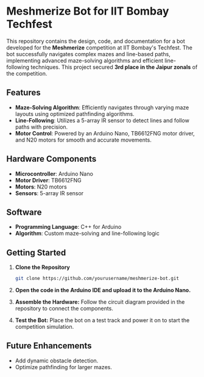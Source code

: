 # Meshmerize Bot for IIT Bombay Techfest

This repository contains the design, code, and documentation for a bot developed for the **Meshmerize** competition at IIT Bombay's Techfest. The bot successfully navigates complex mazes and line-based paths, implementing advanced maze-solving algorithms and efficient line-following techniques. This project secured **3rd place in the Jaipur zonals** of the competition.

## Features
- **Maze-Solving Algorithm**: Efficiently navigates through varying maze layouts using optimized pathfinding algorithms.
- **Line-Following**: Utilizes a 5-array IR sensor to detect lines and follow paths with precision.
- **Motor Control**: Powered by an Arduino Nano, TB6612FNG motor driver, and N20 motors for smooth and accurate movements.

## Hardware Components
- **Microcontroller**: Arduino Nano
- **Motor Driver**: TB6612FNG
- **Motors**: N20 motors
- **Sensors**: 5-array IR sensor

## Software
- **Programming Language**: C++ for Arduino
- **Algorithm**: Custom maze-solving and line-following logic

## Getting Started

1. **Clone the Repository**  
   ```bash
   git clone https://github.com/yourusername/meshmerize-bot.git

2. **Open the code in the Arduino IDE and upload it to the Arduino Nano.**

3. **Assemble the Hardware:**
   Follow the circuit diagram provided in the repository to connect the components.

4. **Test the Bot:**
   Place the bot on a test track and power it on to start the competition simulation.

## Future Enhancements
- Add dynamic obstacle detection.
- Optimize pathfinding for larger mazes.
